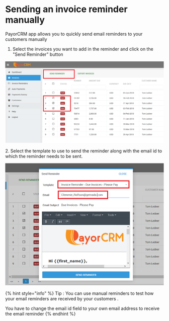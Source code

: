 # Sending an invoice reminder manually

PayorCRM app allows you to quickly send email reminders to your customers manually

1. Select the invoices you want to add in the reminder and click on the "Send Reminder" button

![](<../.gitbook/assets/image (29).png>)

2\. Select the template to use to send the reminder along with the email id to which the reminder needs to be sent.



![](<../.gitbook/assets/image (6).png>)



{% hint style="info" %}
Tip : You can use manual reminders to test how your email reminders are received by your customers .&#x20;

You have to change the email id field to your own email address to receive the email reminder
{% endhint %}

